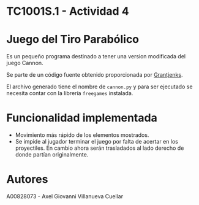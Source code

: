 TC1001S.1 - Actividad 4
===
# Juego del Tiro Parabólico
Es un pequeño programa destinado a tener una version modificada del juego Cannon.

Se parte de un código fuente obtenido proporcionada por [Grantjenks](http://www.grantjenks.com/docs/freegames/cannon.html).

El archivo generado tiene el nombre de `cannon.py` y para ser ejecutado se necesita contar con la librería `freegames` instalada.

# Funcionalidad implementada
- Movimiento más rápido de los elementos mostrados.
- Se impide al jugador terminar el juego por falta de acertar en los proyectiles. En cambio ahora serán trasladados al lado derecho de donde partían originalmente.

# Autores
A00828073 - Axel Giovanni Villanueva Cuellar